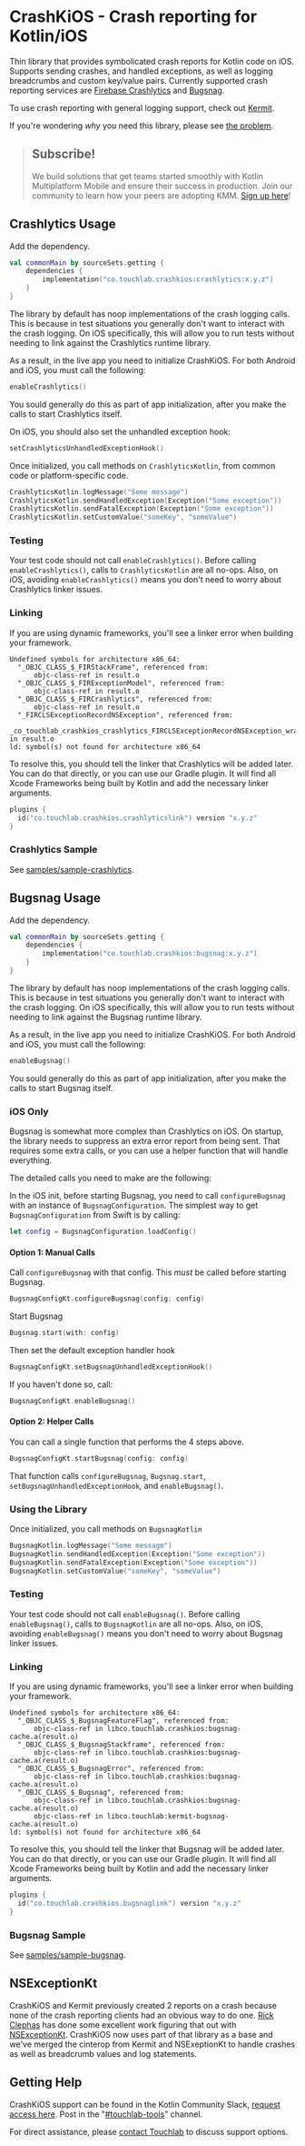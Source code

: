 # CrashKiOS - Crash reporting for Kotlin/iOS

Thin library that provides symbolicated crash reports for Kotlin code on iOS. Supports sending crashes, and handled exceptions, as well as logging breadcrumbs and custom key/value pairs. Currently supported crash reporting services are [Firebase Crashlytics](https://firebase.google.com/) and [Bugsnag](https://www.bugsnag.com/).

To use crash reporting with general logging support, check out [Kermit](https://github.com/touchlab/Kermit/).

If you're wondering *why* you need this library, please see [the problem](THE_PROBLEM.md).

> ## Subscribe!
>
> We build solutions that get teams started smoothly with Kotlin Multiplatform Mobile and ensure their success in production. Join our community to learn how your peers are adopting KMM.
> [Sign up here](https://go.touchlab.co/newsletter-gh)!

## Crashlytics Usage

Add the dependency.

```kotlin
val commonMain by sourceSets.getting {
    dependencies {
        implementation("co.touchlab.crashkios:crashlytics:x.y.z")
    }
}
```

The library by default has noop implementations of the crash logging calls. This is because in test situations you generally don't want to interact with the crash logging. On iOS specifically, this will allow you to run tests without needing to link against the Crashlytics runtime library.

As a result, in the live app you need to initialize CrashKiOS. For both Android and iOS, you must call the following:

```kotlin
enableCrashlytics()
```

You sould generally do this as part of app initialization, after you make the calls to start Crashlytics itself.

On iOS, you should also set the unhandled exception hook:

```kotlin
setCrashlyticsUnhandledExceptionHook()
```

Once initialized, you call methods on `CrashlyticsKotlin`, from common code or platform-specific code.

```kotlin
CrashlyticsKotlin.logMessage("Some message")
CrashlyticsKotlin.sendHandledException(Exception("Some exception"))
CrashlyticsKotlin.sendFatalException(Exception("Some exception"))
CrashlyticsKotlin.setCustomValue("someKey", "someValue")
```

### Testing

Your test code should not call `enableCrashlytics()`. Before calling `enableCrashlytics()`, calls to `CrashlyticsKotlin` are all no-ops. Also, on iOS, avoiding `enableCrashlytics()` means you don't need to worry about Crashlytics linker issues.

### Linking

If you are using dynamic frameworks, you'll see a linker error when building your framework.

```
Undefined symbols for architecture x86_64:
  "_OBJC_CLASS_$_FIRStackFrame", referenced from:
      objc-class-ref in result.o
  "_OBJC_CLASS_$_FIRExceptionModel", referenced from:
      objc-class-ref in result.o
  "_OBJC_CLASS_$_FIRCrashlytics", referenced from:
      objc-class-ref in result.o
  "_FIRCLSExceptionRecordNSException", referenced from:
      _co_touchlab_crashkios_crashlytics_FIRCLSExceptionRecordNSException_wrapper0 in result.o
ld: symbol(s) not found for architecture x86_64
```

To resolve this, you should tell the linker that Crashlytics will be added later. You can do that directly, or you can use our Gradle plugin. It will find all Xcode Frameworks being built by Kotlin and add the necessary linker arguments.

```kotlin
plugins {
  id("co.touchlab.crashkios.crashlyticslink") version "x.y.z"
}
```

### Crashlytics Sample

See [samples/sample-crashlytics](samples/sample-crashlytics).

## Bugsnag Usage

Add the dependency.

```kotlin
val commonMain by sourceSets.getting {
    dependencies {
        implementation("co.touchlab.crashkios:bugsnag:x.y.z")
    }
}
```

The library by default has noop implementations of the crash logging calls. This is because in test situations you generally don't want to interact with the crash logging. On iOS specifically, this will allow you to run tests without needing to link against the Bugsnag runtime library.

As a result, in the live app you need to initialize CrashKiOS. For both Android and iOS, you must call the following:

```kotlin
enableBugsnag()
```

You sould generally do this as part of app initialization, after you make the calls to start Bugsnag itself.

### iOS Only

Bugsnag is somewhat more complex than Crashlytics on iOS. On startup, the library needs to suppress an extra error report from being sent. That requires some extra calls, or you can use a helper function that will handle everything.

The detailed calls you need to make are the following:

In the iOS init, before starting Bugsnag, you need to call `configureBugsnag` with an instance of `BugsnagConfiguration`. The simplest way to get `BugsnagConfiguration` from Swift is by calling:

```swift
let config = BugsnagConfiguration.loadConfig()
```

#### Option 1: Manual Calls

Call `configureBugsnag` with that config. This *must* be called before starting Bugsnag.

```swift
BugsnagConfigKt.configureBugsnag(config: config)
```

Start Bugsnag

```swift
Bugsnag.start(with: config)
```

Then set the default exception handler hook

```swift
BugsnagConfigKt.setBugsnagUnhandledExceptionHook()
```

If you haven't done so, call:

```swift
BugsnagConfigKt.enableBugsnag()
```



#### Option 2: Helper Calls

You can call a single function that performs the 4 steps above.

```swift
BugsnagConfigKt.startBugsnag(config: config)
```

That function calls `configureBugsnag`, `Bugsnag.start`, `setBugsnagUnhandledExceptionHook`, and `enableBugsnag()`.

### Using the Library

Once initialized, you call methods on `BugsnagKotlin`

```kotlin
BugsnagKotlin.logMessage("Some message")
BugsnagKotlin.sendHandledException(Exception("Some exception"))
BugsnagKotlin.sendFatalException(Exception("Some exception"))
BugsnagKotlin.setCustomValue("someKey", "someValue")
```

### Testing

Your test code should not call `enableBugsnag()`. Before calling `enableBugsnag()`, calls to `BugsnagKotlin` are all no-ops. Also, on iOS, avoiding `enableBugsnag()` means you don't need to worry about Bugsnag linker issues.

### Linking

If you are using dynamic frameworks, you'll see a linker error when building your framework.

```
Undefined symbols for architecture x86_64:
  "_OBJC_CLASS_$_BugsnagFeatureFlag", referenced from:
      objc-class-ref in libco.touchlab.crashkios:bugsnag-cache.a(result.o)
  "_OBJC_CLASS_$_BugsnagStackframe", referenced from:
      objc-class-ref in libco.touchlab.crashkios:bugsnag-cache.a(result.o)
  "_OBJC_CLASS_$_BugsnagError", referenced from:
      objc-class-ref in libco.touchlab.crashkios:bugsnag-cache.a(result.o)
  "_OBJC_CLASS_$_Bugsnag", referenced from:
      objc-class-ref in libco.touchlab.crashkios:bugsnag-cache.a(result.o)
      objc-class-ref in libco.touchlab:kermit-bugsnag-cache.a(result.o)
ld: symbol(s) not found for architecture x86_64
```

To resolve this, you should tell the linker that Bugsnag will be added later. You can do that directly, or you can use our Gradle plugin. It will find all Xcode Frameworks being built by Kotlin and add the necessary linker arguments.

```kotlin
plugins {
  id("co.touchlab.crashkios.bugsnaglink") version "x.y.z"
}
```

### Bugsnag Sample

See [samples/sample-bugsnag](samples/sample-bugsnag).

## NSExceptionKt

CrashKiOS and Kermit previously created 2 reports on a crash because none of the crash reporting clients had an obvious way to do one. [Rick Clephas](https://github.com/rickclephas) has done some excellent work figuring that out with [NSExceptionKt](https://github.com/rickclephas/NSExceptionKt). CrashKiOS now uses part of that library as a base and we've merged the cinterop from Kermit and NSExeptionKt to handle crashes as well as breadcrumb values and log statements.

## Getting Help

CrashKiOS support can be found in the Kotlin Community Slack, [request access here](http://slack.kotlinlang.org/). Post in the "[#touchlab-tools](https://kotlinlang.slack.com/archives/CTJB58X7X)" channel.

For direct assistance, please [contact Touchlab](https://go.touchlab.co/contactus-gh) to discuss support options.
